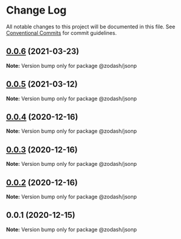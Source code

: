 # Change Log

All notable changes to this project will be documented in this file.
See [Conventional Commits](https://conventionalcommits.org) for commit guidelines.

## [0.0.6](https://github.com/zcorky/zodash/compare/@zodash/jsonp@0.0.5...@zodash/jsonp@0.0.6) (2021-03-23)

**Note:** Version bump only for package @zodash/jsonp





## [0.0.5](https://github.com/zcorky/zodash/compare/@zodash/jsonp@0.0.4...@zodash/jsonp@0.0.5) (2021-03-12)

**Note:** Version bump only for package @zodash/jsonp





## [0.0.4](https://github.com/zcorky/zodash/compare/@zodash/jsonp@0.0.3...@zodash/jsonp@0.0.4) (2020-12-16)

**Note:** Version bump only for package @zodash/jsonp





## [0.0.3](https://github.com/zcorky/zodash/compare/@zodash/jsonp@0.0.2...@zodash/jsonp@0.0.3) (2020-12-16)

**Note:** Version bump only for package @zodash/jsonp





## [0.0.2](https://github.com/zcorky/zodash/compare/@zodash/jsonp@0.0.1...@zodash/jsonp@0.0.2) (2020-12-16)

**Note:** Version bump only for package @zodash/jsonp





## 0.0.1 (2020-12-15)

**Note:** Version bump only for package @zodash/jsonp
